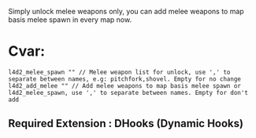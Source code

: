 Simply unlock melee weapons only, you can add melee weapons to map basis melee spawn in every map now.

# Cvar:
`
l4d2_melee_spawn "" // Melee weapon list for unlock, use ',' to separate between names, e.g: pitchfork,shovel. Empty for no change 
l4d2_add_melee "" // Add melee weapons to map basis melee spawn or l4d2_melee_spawn, use ',' to separate between names. Empty for don't add
`
## Required Extension : DHooks (Dynamic Hooks) 
